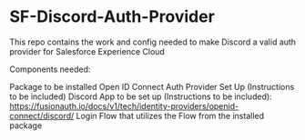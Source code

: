 # SF-Discord-Auth-Provider
This repo contains the work and config needed to make Discord a valid auth provider for Salesforce Experience Cloud

Components needed:

Package to be installed
Open ID Connect Auth Provider Set Up (Instructions to be included)
Discord App to be set up (Instructions to be included): https://fusionauth.io/docs/v1/tech/identity-providers/openid-connect/discord/
Login Flow that utilizes the Flow from the installed package
